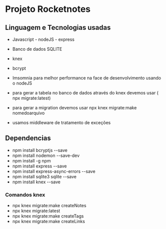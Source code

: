 # Projeto Rocketnotes

## Linguagem e Tecnologias usadas

- Javascript - nodeJS - express
- Banco de dados SQLITE
- knex
- bcrypt

- Imsomnia para melhor performance na face de desenvolvimento usando o nodeJS

- para gerar a tabela no banco de dados através do knex devemos
usar ( npx migrate:latest)
- para gerar a migration devemos usar 
npx knex migrate:make nomedoarquivo
- usamos middleware de tratamento de exceções

## Dependencias

- npm install bcryptjs --save
- npm install nodemon --save-dev
- npm install -g npm
- npm install express --save
- npm install express-async-errors --save
- npm install sqlite3 sqlite --save
- npm install knex --save

### Comandos knex

- npx knex migrate:make createNotes
- npx knex migrate:latest
- npx knex migrate:make createTags
- npx knex migrate:make createLinks